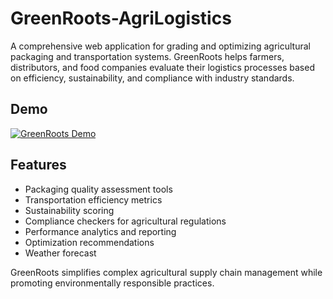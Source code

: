 # GreenRoots-AgriLogistics

A comprehensive web application for grading and optimizing agricultural packaging and transportation systems. GreenRoots helps farmers, distributors, and food companies evaluate their logistics processes based on efficiency, sustainability, and compliance with industry standards.

## Demo
[![GreenRoots Demo](https://img.youtube.com/vi/MzCN40Itnzo/0.jpg)](https://youtu.be/MzCN40Itnzo?si=ZPYt_NvO7C9j8ST0)


## Features
- Packaging quality assessment tools
- Transportation efficiency metrics
- Sustainability scoring
- Compliance checkers for agricultural regulations
- Performance analytics and reporting
- Optimization recommendations
- Weather forecast 

GreenRoots simplifies complex agricultural supply chain management while promoting environmentally responsible practices.

